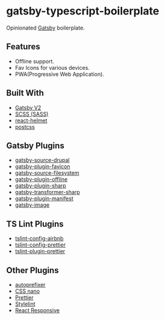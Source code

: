 # gatsby-typescript-boilerplate

Opinionated [Gatsby](https://www.gatsbyjs.org/) boilerplate.

## Features

- Offline support.
- Fav Icons for various devices.
- PWA(Progressive Web Application).

## Built With

- [Gatsby V2](https://www.gatsbyjs.org/)
- [SCSS (SASS)](https://sass-lang.com/)
- [react-helmet](https://www.npmjs.com/package/react-helmet)
- [postcss](https://github.com/postcss)

## Gatsby Plugins

- [gatsby-source-drupal](https://www.npmjs.com/package/gatsby-source-drupal)
- [gatsby-plugin-favicon](https://www.npmjs.com/package/gatsby-plugin-favicon)
- [gatsby-source-filesystem](https://www.npmjs.com/package/gatsby-source-filesystem)
- [gatsby-plugin-offline](https://www.npmjs.com/package/gatsby-plugin-offline)
- [gatsby-plugin-sharp](https://www.npmjs.com/package/gatsby-plugin-sharp)
- [gatsby-transformer-sharp](https://www.npmjs.com/package/gatsby-transformer-sharp)
- [gatsby-plugin-manifest](https://www.npmjs.com/package/gatsby-plugin-manifest)
- [gatsby-image](https://www.npmjs.com/package/gatsby-image)

## TS Lint Plugins

- [tslint-config-airbnb](https://www.npmjs.com/package/tslint-config-airbnb)
- [tslint-config-prettier](https://www.npmjs.com/package/tslint-config-prettier)
- [tslint-plugin-prettier](https://www.npmjs.com/package/tslint-plugin-prettier)

## Other Plugins

- [autoprefixer](https://www.npmjs.com/package/autoprefixer)
- [CSS nano](https://github.com/cssnano/cssnano)
- [Prettier](https://www.npmjs.com/package/prettier)
- [Stylelint](https://www.npmjs.com/package/stylelint)
- [React Responsive](https://www.npmjs.com/package/react-responsive)
